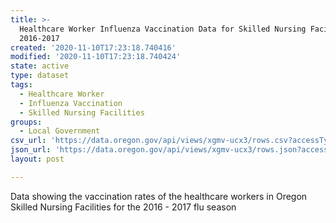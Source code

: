 ```yaml
---
title: >-
  Healthcare Worker Influenza Vaccination Data for Skilled Nursing Facilities,
  2016-2017
created: '2020-11-10T17:23:18.740416'
modified: '2020-11-10T17:23:18.740424'
state: active
type: dataset
tags:
  - Healthcare Worker
  - Influenza Vaccination
  - Skilled Nursing Facilities
groups:
  - Local Government
csv_url: 'https://data.oregon.gov/api/views/xgmv-ucx3/rows.csv?accessType=DOWNLOAD'
json_url: 'https://data.oregon.gov/api/views/xgmv-ucx3/rows.json?accessType=DOWNLOAD'
layout: post

---
```

Data showing the vaccination rates of the healthcare workers in Oregon Skilled Nursing Facilities for the 2016 - 2017 flu season
